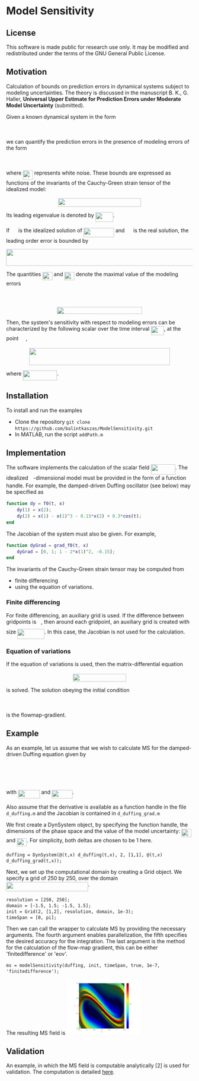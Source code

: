 # Model Sensitivity


## License

This software is made public for research use only. It may be modified and redistributed under the terms of the GNU General Public License.



## Motivation

Calculation of bounds on prediction errors in dynamical systems subject to modeling uncertainties. 
The theory is discussed in the manuscript B. K., G. Haller, __Universal Upper Estimate for Prediction Errors under Moderate Model Uncertainty__ (submitted).

Given a known dynamical system in the form 
<p align="center"><img src="https://rawgit.com/balintkaszas/ModelSensitivity/master/svgs/8ae26bb45da4a1da385d8831c338005d.svg?invert_in_darkmode" align=middle width=393.49880625pt height=16.438356pt/></p>

we can quantify the prediction errors in the presence of modeling errors of the form

<p align="center"><img src="https://rawgit.com/balintkaszas/ModelSensitivity/master/svgs/ae9ecea711fefb62a659a2baba56db9f.svg?invert_in_darkmode" align=middle width=170.88747059999997pt height=16.438356pt/></p>

where <img src="https://rawgit.com/balintkaszas/ModelSensitivity/master/svgs/749e5d74b13d610763eb7779886568ef.svg?invert_in_darkmode" align=middle width=26.66961824999999pt height=24.65753399999998pt/> represents white noise. These bounds are expressed as functions of the invariants of the Cauchy-Green strain tensor of the idealized model:
<p align="center"><img src="https://rawgit.com/balintkaszas/ModelSensitivity/master/svgs/1459bdf98910ccdf3ce84c76ea32948e.svg?invert_in_darkmode" align=middle width=224.35356899999996pt height=23.5253469pt/></p>

Its leading eigenvalue is denoted by <img src="https://rawgit.com/balintkaszas/ModelSensitivity/master/svgs/b68b7fd0730749f66010e7a278f16778.svg?invert_in_darkmode" align=middle width=47.64853334999999pt height=26.085962100000025pt/>.

If <img src="https://rawgit.com/balintkaszas/ModelSensitivity/master/svgs/bcaccb82f389300ad559e9be322690d3.svg?invert_in_darkmode" align=middle width=15.94753544999999pt height=26.76175259999998pt/> is the idealized solution of <img src="https://rawgit.com/balintkaszas/ModelSensitivity/master/svgs/a8cf3097890381cfa1311a7a0838c48f.svg?invert_in_darkmode" align=middle width=82.15744514999999pt height=24.65753399999998pt/> and <img src="https://rawgit.com/balintkaszas/ModelSensitivity/master/svgs/84614bcbba656f441da3dfdd6c082d31.svg?invert_in_darkmode" align=middle width=15.60562409999999pt height=21.839370299999988pt/> is the real solution, the leading order error is bounded by

<p align="center"><img src="https://rawgit.com/balintkaszas/ModelSensitivity/master/svgs/b0e9dffda3866d1b9edeaf4fc6ee3a62.svg?invert_in_darkmode" align=middle width=611.17729035pt height=45.361174649999995pt/></p>

The quantities <img src="https://rawgit.com/balintkaszas/ModelSensitivity/master/svgs/ea26fdf44c4f592467343f74a20a06fa.svg?invert_in_darkmode" align=middle width=26.80375499999999pt height=22.465723500000017pt/> and <img src="https://rawgit.com/balintkaszas/ModelSensitivity/master/svgs/855ac9885de30be8c9d1359561c892b3.svg?invert_in_darkmode" align=middle width=26.80375499999999pt height=22.465723500000017pt/> denote the maximal value of the modeling errors 
<p align="center"><img src="https://rawgit.com/balintkaszas/ModelSensitivity/master/svgs/a2bee8faec81269c3230c77d7966165a.svg?invert_in_darkmode" align=middle width=165.80475779999998pt height=16.438356pt/></p>

<p align="center"><img src="https://rawgit.com/balintkaszas/ModelSensitivity/master/svgs/702ea200c58f41d105b95ee5e2e2f2ab.svg?invert_in_darkmode" align=middle width=230.1787488pt height=18.7598829pt/></p>

Then, the system's sensitivity with respect to modeling errors can be characterized by the following scalar over the time interval <img src="https://rawgit.com/balintkaszas/ModelSensitivity/master/svgs/1036fd308dc681d0e5922e143269d0ce.svg?invert_in_darkmode" align=middle width=35.68498559999999pt height=24.65753399999998pt/>, at the point <img src="https://rawgit.com/balintkaszas/ModelSensitivity/master/svgs/e714a3139958da04b41e3e607a544455.svg?invert_in_darkmode" align=middle width=15.94753544999999pt height=14.15524440000002pt/>, 
<p align="center"><img src="https://rawgit.com/balintkaszas/ModelSensitivity/master/svgs/f6182ea3ade85b84cc667b3a0e098fd7.svg?invert_in_darkmode" align=middle width=379.6676433pt height=45.361174649999995pt/></p>

where <img src="https://rawgit.com/balintkaszas/ModelSensitivity/master/svgs/be923a44af90ca78e993ae8bed6e4a6e.svg?invert_in_darkmode" align=middle width=92.43919904999998pt height=26.76175259999998pt/>.

## Installation

To install and run the examples
 
- Clone the repository `git clone https://github.com/balintkaszas/ModelSensitivity.git`
- In MATLAB, run the script `addPath.m`

## Implementation 

The software implements the calculation of the scalar field <img src="https://rawgit.com/balintkaszas/ModelSensitivity/master/svgs/820a653cdb14a665cb4a3749bd54dc1b.svg?invert_in_darkmode" align=middle width=65.95915754999999pt height=28.493173500000005pt/>. 
The idealized <img src="https://rawgit.com/balintkaszas/ModelSensitivity/master/svgs/55a049b8f161ae7cfeb0197d75aff967.svg?invert_in_darkmode" align=middle width=9.86687624999999pt height=14.15524440000002pt/>-dimensional model must be provided in the form of a function handle. For example, the damped-driven Duffing oscillator (see below) may be specified as
```MATLAB
function dy = f0(t, x)
    dy(1) = x(2);
    dy(2) = x(1) - x(1)^3 - 0.15*x(2) + 0.3*cos(t);
end
```

The Jacobian of the system must also be given. For example, 
```MATLAB
function dyGrad = grad_f0(t, x)
    dyGrad = [0, 1; 1 - 2*x(1)^2, -0.15];
end
```
The invariants of the Cauchy-Green strain tensor may be computed from 

- finite differencing 
- using the equation of variations.

### Finite differencing 

For finite differencing, an auxiliary grid is used. If the difference between gridpoints is <img src="https://rawgit.com/balintkaszas/ModelSensitivity/master/svgs/ca5b783e4830121f2344b3259c731083.svg?invert_in_darkmode" align=middle width=8.98692299999999pt height=27.342470100000007pt/>, then around each gridpoint, an auxiliary grid is created with size <img src="https://rawgit.com/balintkaszas/ModelSensitivity/master/svgs/29532cac2a859e208b1278a3be5f274a.svg?invert_in_darkmode" align=middle width=72.91950105pt height=27.342470100000007pt/>. 
In this case, the Jacobian is not used for the calculation.

### Equation of variations

If the equation of variations is used, then the matrix-differential equation 

<p align="center"><img src="https://rawgit.com/balintkaszas/ModelSensitivity/master/svgs/a48e7f7bd0fb445298d995cfdb3e3d7b.svg?invert_in_darkmode" align=middle width=144.06387435pt height=20.8872774pt/></p>
is solved. The solution obeying the initial condition
<p align="center"><img src="https://rawgit.com/balintkaszas/ModelSensitivity/master/svgs/f8cacfe7193a583adc457440f4b03390.svg?invert_in_darkmode" align=middle width=74.95433055pt height=16.438356pt/></p>

is the flowmap-gradient. 


## Example

As an example, let us assume that we wish to calculate MS for the damped-driven Duffing equation given by

<p align="center"><img src="https://rawgit.com/balintkaszas/ModelSensitivity/master/svgs/0481a492d99d0bf1214e8fabeb9ff04a.svg?invert_in_darkmode" align=middle width=44.52802695pt height=14.174856299999998pt/></p>
<p align="center"><img src="https://rawgit.com/balintkaszas/ModelSensitivity/master/svgs/d41b284a4837dc7b27c922126e1b7cf6.svg?invert_in_darkmode" align=middle width=183.90170865pt height=17.399144399999997pt/></p>
with <img src="https://rawgit.com/balintkaszas/ModelSensitivity/master/svgs/3dd19a025b3d253c43db1187e62c7953.svg?invert_in_darkmode" align=middle width=59.06955449999999pt height=22.831056599999986pt/> and <img src="https://rawgit.com/balintkaszas/ModelSensitivity/master/svgs/eab9b48fe3d2ac3deb50c9c260a9fa41.svg?invert_in_darkmode" align=middle width=55.25107169999998pt height=22.465723500000017pt/>. 

Also assume that the derivative is available as a function handle in the file `d_duffing.m` and the Jacobian is contained in `d_duffing_grad.m`

We first create a DynSystem object, by specifying the function handle, the dimensions of the phase space and the value of the model uncertainty: <img src="https://rawgit.com/balintkaszas/ModelSensitivity/master/svgs/3b468fc90e1e51b9213b87f119e64ec2.svg?invert_in_darkmode" align=middle width=26.80375499999999pt height=22.465723500000017pt/> and <img src="https://rawgit.com/balintkaszas/ModelSensitivity/master/svgs/e0ba81a24a00ccda69bbff19e04c095a.svg?invert_in_darkmode" align=middle width=26.80375499999999pt height=22.465723500000017pt/>. For simplicity, both deltas are chosen to be 1 here.

```
duffing = DynSystem(@(t,x) d_duffing(t,x), 2, [1,1], @(t,x) d_duffing_grad(t,x));
```

Next, we set up the computational domain by creating a Grid object. We specify a grid of 250 by 250, over the domain <img src="https://rawgit.com/balintkaszas/ModelSensitivity/master/svgs/5451d22ed4f28a2f76eb9081de995e8c.svg?invert_in_darkmode" align=middle width=220.78394085pt height=24.65753399999998pt/>.

```
resolution = [250, 250]; 
domain = [-1.5, 1.5; -1.5, 1.5];
init = Grid(2, [1,2], resolution, domain, 1e-3);
timeSpan = [0, pi];
```

Then we can call the wrapper to calculate MS by providing the necessary arguments. The fourth argument enables parallelization, the fifth specifies the desired accuracy for the integration. The last argument is the method for the calculation of the flow-map gradient, this can be either 'finitedifference' or 'eov'. 

```
ms = modelSensitivity(duffing, init, timeSpan, true, 1e-7, 'finitedifference');
```

The resulting MS field is 
<img src="test/duffing_ms.png" alt="" width="200"/>


## Validation 

An example, in which the MS field is computable analytically [2] is used for validation. The computation is detailed [here](test/validation.ipynb).

